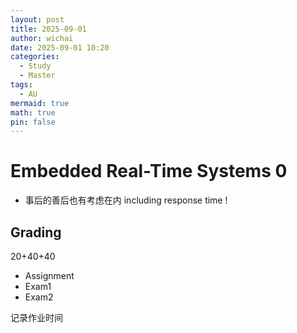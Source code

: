 ```yaml
---
layout: post
title: 2025-09-01
author: wichai
date: 2025-09-01 10:20
categories:
  - Study
  - Master
tags:
  - AU
mermaid: true
math: true
pin: false
---
```


# Embedded Real-Time Systems 0




- 事后的善后也有考虑在内 including response time !

## Grading
20+40+40
- Assignment
- Exam1
- Exam2

记录作业时间